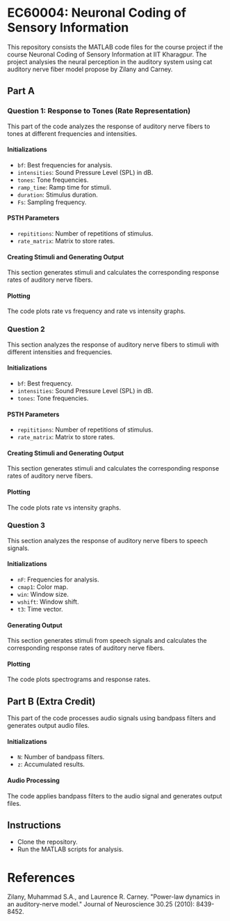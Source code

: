 # EC60004: Neuronal Coding of Sensory Information 

 This repository consists the MATLAB code files for the course project if the course Neuronal Coding of Sensory Information at IIT Kharagpur. The project analysies the neural perception in the auditory system using cat auditory nerve fiber model propose by Zilany and Carney.

## Part A

### Question 1: Response to Tones (Rate Representation)

This part of the code analyzes the response of auditory nerve fibers to tones at different frequencies and intensities.

#### Initializations

- `bf`: Best frequencies for analysis.
- `intensities`: Sound Pressure Level (SPL) in dB.
- `tones`: Tone frequencies.
- `ramp_time`: Ramp time for stimuli.
- `duration`: Stimulus duration.
- `Fs`: Sampling frequency.

#### PSTH Parameters

- `repititions`: Number of repetitions of stimulus.
- `rate_matrix`: Matrix to store rates.

#### Creating Stimuli and Generating Output

This section generates stimuli and calculates the corresponding response rates of auditory nerve fibers.

#### Plotting

The code plots rate vs frequency and rate vs intensity graphs.

### Question 2

This section analyzes the response of auditory nerve fibers to stimuli with different intensities and frequencies.

#### Initializations

- `bf`: Best frequency.
- `intensities`: Sound Pressure Level (SPL) in dB.
- `tones`: Tone frequencies.

#### PSTH Parameters

- `repititions`: Number of repetitions of stimulus.
- `rate_matrix`: Matrix to store rates.

#### Creating Stimuli and Generating Output

This section generates stimuli and calculates the corresponding response rates of auditory nerve fibers.

#### Plotting

The code plots rate vs intensity graphs.

### Question 3

This section analyzes the response of auditory nerve fibers to speech signals.

#### Initializations

- `nF`: Frequencies for analysis.
- `cmap1`: Color map.
- `win`: Window size.
- `wshift`: Window shift.
- `t3`: Time vector.

#### Generating Output

This section generates stimuli from speech signals and calculates the corresponding response rates of auditory nerve fibers.

#### Plotting

The code plots spectrograms and response rates.

## Part B (Extra Credit)

This part of the code processes audio signals using bandpass filters and generates output audio files.

#### Initializations

- `N`: Number of bandpass filters.
- `z`: Accumulated results.

#### Audio Processing

The code applies bandpass filters to the audio signal and generates output files.

## Instructions

- Clone the repository.
- Run the MATLAB scripts for analysis.

# References
Zilany, Muhammad S.A., and Laurence R. Carney. "Power-law dynamics in an auditory-nerve model." Journal of Neuroscience 30.25 (2010): 8439-8452.

